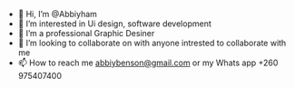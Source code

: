 - 👋 Hi, I’m @Abbiyham
- 👀 I’m interested in Ui design, software development
- 🌱 I’m a professional Graphic Desiner
- 💞️ I’m looking to collaborate on with anyone intrested to collaborate with me
- 📫 How to reach me abbiybenson@gmail.com or my Whats app +260 975407400
